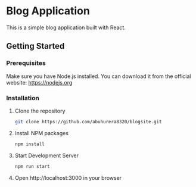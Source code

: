 # Blog Application

This is a simple blog application built with React.

## Getting Started

### Prerequisites

Make sure you have Node.js installed. You can download it from the official website: https://nodejs.org

### Installation

1. Clone the repository
   ```sh
   git clone https://github.com/abuhurera8320/blogsite.git
2. Install NPM packages
   ```sh
   npm install
3. Start Development Server
   ```sh
   npm run start
4. Open http://localhost:3000 in your browser
